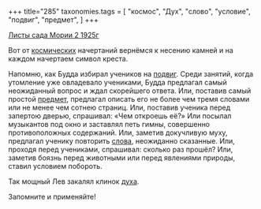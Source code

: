 +++
title="285"
taxonomies.tags = [
 "космос",
 "Дух",
 "слово",
 "условие",
 "подвиг",
 "предмет",
]
+++

[Листы сада Мории 2 1925г](/agni/1925)

Вот от [космических](/tags/космос) начертаний вернёмся к несению камней и на каждом начертаем символ креста.   

Напомню, как Будда избирал учеников на [подвиг](/tags/подвиг). Среди занятий, когда утомление уже овладевало учениками, Будда предлагал самый неожиданный вопрос и ждал скорейшего ответа. Или, поставив самый простой [предмет](/tags/предмет), предлагал описать его не более чем тремя словами или не менее чем сотнею страниц. Или, поставив ученика перед запертою дверью, спрашивал: «Чем откроешь её?» Или посылал музыкантов под окно и заставлял петь гимны, совершенно противоположных содержаний. Или, заметив докучливую муху, предлагал ученику повторить [слова](/tags/слово), неожиданно сказанные. Или, проходя перед учениками, спрашивал: сколько раз прошёл? Или, заметив боязнь перед животными или перед явлениями природы, ставил условием побороть.   

Так мощный Лев закалял клинок [духа](/tags/Дух).   

Запомните и применяйте!   

